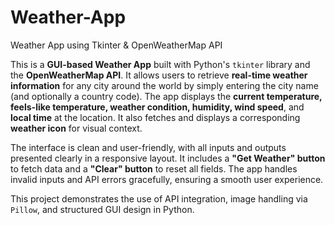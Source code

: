 # Weather-App
Weather App using Tkinter & OpenWeatherMap API 

This is a **GUI-based Weather App** built with Python's `tkinter` library and the **OpenWeatherMap API**. It allows users to retrieve **real-time weather information** for any city around the world by simply entering the city name (and optionally a country code). The app displays the **current temperature, feels-like temperature, weather condition, humidity, wind speed**, and **local time** at the location. It also fetches and displays a corresponding **weather icon** for visual context.

The interface is clean and user-friendly, with all inputs and outputs presented clearly in a responsive layout. It includes a **"Get Weather" button** to fetch data and a **"Clear" button** to reset all fields. The app handles invalid inputs and API errors gracefully, ensuring a smooth user experience.

This project demonstrates the use of API integration, image handling via `Pillow`, and structured GUI design in Python. 
